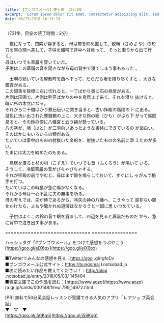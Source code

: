 ```yaml
---
title: 【ブンゴウメール】夢十夜 （25/29）
excerpt: 'Lorem ipsum dolor sit amet, consectetur adipiscing elit, sed do eiusmod tempor incididunt ut labore et dolore magna aliqua. Praesent elementum facilisis leo vel fringilla est ullamcorper eget. At imperdiet dui accumsan sit amet nulla facilisi morbi tempus.'
date: 06/25/2018 10:13:29
---
```


（731字。目安の読了時間：2分）

  
　夜になって、四隣が静まると、母は帯を締め直して、鮫鞘（さめざ や）の短刀を帯の間へ差して、子供を細帯で背中へ背負って、 そっと潜りから出て行く。  
母はいつでも草履を穿いていた。  
子供はこの草履の音を聞きながら母の背中で寝てしまう事もあった 。

  
　土塀の続いている屋敷町を西へ下って、だらだら坂を降り尽くすと 、大きな銀杏がある。  
この銀杏を目標に右に切れると、一丁ばかり奥に石の鳥居がある。  
片側は田圃で、片側は熊笹ばかりの中を鳥居まで来て、それを潜り 抜けると、暗い杉の木立になる。  
それから二十間ばかり敷石伝いに突き当ると、古い拝殿の階段の下 に出る。  
鼠色に洗い出された賽銭箱の上に、大きな鈴の紐（ひも）がぶら下 がって昼間見ると、その鈴の傍に八幡宮と云う額が懸っている。  
八の字が、鳩（はと）が二羽向いあったような書体にできているの が面白い。  
そのほかにもいろいろの額がある。  
たいていは家中のものの射抜いた金的を、射抜いたものの名前に添 えたのが多い。  
たまには太刀を納めたのもある。

  
　鳥居を潜ると杉の梢（こずえ）でいつでも梟（ふくろう）が鳴いて いる。  
そうして、冷飯草履の音がぴちゃぴちゃする。  
それが拝殿の前でやむと、母はまず鈴を鳴らしておいて、すぐにし ゃがんで柏手を打つ。  
たいていはこの時梟が急に鳴かなくなる。  
それから母は一心不乱に夫の無事を祈る。  
母の考えでは、夫が侍であるから、弓矢の神の八幡へ、こうやって 是非ない願をかけたら、よもや聴かれぬ道理はなかろうと一図に思 いつめている。

  
　子供はよくこの鈴の音で眼を覚まして、四辺を見ると真暗だものだ から、急に背中で泣き出す事がある。

\============================== ================

ハッシュタグ「#ブンゴウメール」をつけて感想をつぶやこう！ [https://goo.gl/eiX6px](https://goo.gl/eiX6px)

■Twitterでみんなの感想を見る：[https://goo](https://goo) .gl/rgfoDv  
■ブンゴウメール公式サイト：[https://bungomai](https://bungomai) l.notsobad.jp  
■次に読みたい作品を教えてください！：[http://blog](http://blog) .notsobad.jp/entry/2018/05/03/ 145404  
■青空文庫でこの作品を読む：[https://www.aozo](https://www.aozo) ra.gr.jp/cards/000148/files/ 799\_14972.html

\[PR\] 無料で50分英会話レッスンが受講できる人気のアプリ「レアジョ ブ英会話」  
▼　▽　▼  
[https://goo.gl/i56Kg6](https://goo.gl/i56Kg6)